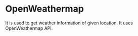 # OpenWeathermap
 It is used to get weather information of given location. It uses OpenWeathermap API.
